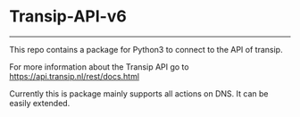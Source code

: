 # Transip-API-v6
---
This repo contains a package for Python3 to connect to the API of transip.

For more information about the Transip API go to https://api.transip.nl/rest/docs.html

Currently this is package mainly supports all actions on DNS. It can be easily extended.